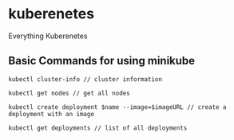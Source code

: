 # kuberenetes
Everything Kuberenetes

## Basic Commands for using minikube 

```
kubectl cluster-info // cluster information

kubectl get nodes // get all nodes

kubectl create deployment $name --image=$imageURL // create a deployment with an image

kubectl get deployments // list of all deployments
```
